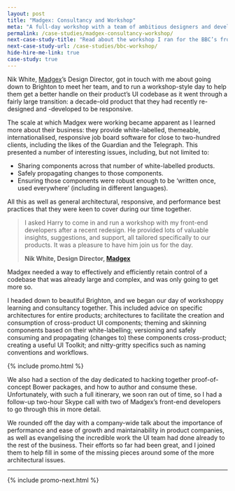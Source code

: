 ```yaml
---
layout: post
title: "Madgex: Consultancy and Workshop"
meta: "A full-day workshop with a team of ambitious designers and developers"
permalink: /case-studies/madgex-consultancy-workshop/
next-case-study-title: "Read about the workshop I ran for the BBC’s front-end developers."
next-case-study-url: /case-studies/bbc-workshop/
hide-hire-me-link: true
case-study: true
---
```


Nik White, [Madgex](http://madgex.com/)’s Design Director, got in touch with me
about going down to Brighton to meet her team, and to run a workshop-style day
to help them get a better handle on their product’s UI codebase as it went
through a fairly large transition: a decade-old product that they had recently
re-designed and -developed to be responsive.

The scale at which Madgex were working became apparent as I learned more about
their business: they provide white-labelled, themeable, internationalised,
responsive job board software for close to two-hundred clients, including the
likes of the Guardian and the Telegraph. This presented a number of interesting
issues, including, but not limited to:

* Sharing components across that number of white-labelled products.
* Safely propagating changes to those components.
* Ensuring those components were robust enough to be ‘written once, used
  everywhere’ (including in different languages).

All this as well as general architectural, responsive, and performance best
practices that they were keen to cover during our time together.

<blockquote class="pull-quote  pull-quote--context-alt">
    <p>I asked Harry to come in and run a workshop with my front-end developers
       after a recent redesign. He provided lots of valuable insights,
       suggestions, and support, all tailored specifically to our products. It
       was a pleasure to have him join us for the day.</p>
    <b class="pull-quote__source">Nik White, Design Director,
       <a href="http://www.madgex.com/">Madgex</a></b>
</blockquote>

Madgex needed a way to effectively and efficiently retain control of a codebase
that was already large and complex, and was only going to get more so.

I headed down to beautiful Brighton, and we began our day of workshoppy learning
and consultancy together. This included advice on specific architectures for
entire products; architectures to facilitate the creation and consumption of
cross-product UI components; theming and skinning components based on their
white-labelling; versioning and safely consuming and propagating (changes to)
these components cross-product; creating a useful UI Toolkit; and nitty-gritty
specifics such as naming conventions and workflows.

{% include promo.html %}

We also had a section of the day dedicated to hacking together proof-of-concept
Bower packages, and how to author and consume these. Unfortunately, with such a
full itinerary, we soon ran out of time, so I had a follow-up two-hour Skype
call with two of Madgex’s front-end developers to go through this in more
detail.

We rounded off the day with a company-wide talk about the importance of
performance and ease of growth and maintainability in product companies, as well
as evangelising the incredible work the UI team had done already to the rest of
the business. Their efforts so far had been great, and I joined them to help
fill in some of the missing pieces around some of the more architectural issues.

---

{% include promo-next.html %}
